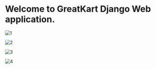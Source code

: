 # Welcome to GreatKart Django Web application.
![1](https://github.com/samsorrahman/greatkart-django/assets/112087807/37459455-a09d-447d-8e06-f029fc286efb)


![2](https://github.com/samsorrahman/greatkart-django/assets/112087807/9822865f-1bf7-476c-bf21-18f649a1ec22)

![3](https://github.com/samsorrahman/greatkart-django/assets/112087807/a048c702-6c9e-49b7-ac56-01a866516737)

![4](https://github.com/samsorrahman/greatkart-django/assets/112087807/46e1fa89-db4c-4341-aeef-a381fe3af4b4)
